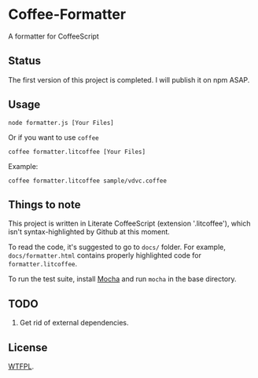 # Coffee-Formatter

A formatter for CoffeeScript

## Status

The first version of this project is completed.  I will publish it on npm ASAP.

## Usage

	node formatter.js [Your Files]

Or if you want to use `coffee`

	coffee formatter.litcoffee [Your Files]

Example:

	coffee formatter.litcoffee sample/vdvc.coffee

## Things to note

This project is written in Literate CoffeeScript (extension '.litcoffee'), which isn't syntax-highlighted by Github at this moment.

To read the code, it's suggested to go to `docs/` folder.  For example, `docs/formatter.html` contains properly highlighted code for `formatter.litcoffee`.

To run the test suite, install [Mocha](https://github.com/visionmedia/mocha) and run `mocha` in the base directory.

## TODO

1. Get rid of external dependencies.


## License

[WTFPL](http://www.wtfpl.net/about/).
